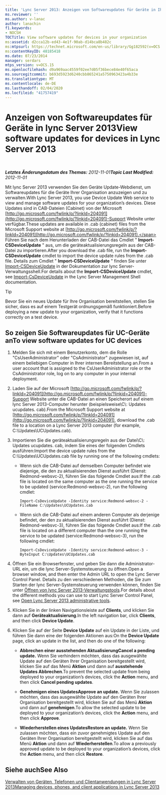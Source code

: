 ```yaml
---
title: 'Lync Server 2013: Anzeigen von Softwareupdates für Geräte in Ihrer Organisation'
ms.reviewer: ''
ms.author: v-lanac
author: lanachin
f1.keywords:
- NOCSH
TOCTitle: View software updates for devices in your organization
ms:assetid: d2cca12b-ed43-4e1f-90ab-d14bca8b482c
ms:mtpsurl: https://technet.microsoft.com/en-us/library/Gg182592(v=OCS.15)
ms:contentKeyID: 48185418
ms.date: 07/23/2014
manager: serdars
mtps_version: v=OCS.15
ms.openlocfilehash: d9a969aac4559f02ee7d05f36bece84e40f65aca
ms.sourcegitcommit: b693d5923d6240cbb865241a5750963423a4b33e
ms.translationtype: MT
ms.contentlocale: de-DE
ms.lasthandoff: 02/04/2020
ms.locfileid: "41757419"
---
```

<div data-xmlns="http://www.w3.org/1999/xhtml">

<div class="topic" data-xmlns="http://www.w3.org/1999/xhtml" data-msxsl="urn:schemas-microsoft-com:xslt" data-cs="http://msdn.microsoft.com/en-us/">

<div data-asp="http://msdn2.microsoft.com/asp">

# <a name="view-software-updates-for-devices-in-lync-server-2013"></a><span data-ttu-id="45fd1-102">Anzeigen von Softwareupdates für Geräte in lync Server 2013</span><span class="sxs-lookup"><span data-stu-id="45fd1-102">View software updates for devices in Lync Server 2013</span></span>

</div>

<div id="mainSection">

<div id="mainBody">

<span> </span>

<span data-ttu-id="45fd1-103">_**Letztes Änderungsdatum des Themas:** 2012-11-01_</span><span class="sxs-lookup"><span data-stu-id="45fd1-103">_**Topic Last Modified:** 2012-11-01_</span></span>

<span data-ttu-id="45fd1-104">Mit lync Server 2013 verwenden Sie den Geräte Update-Webdienst, um Softwareupdates für die Geräte Ihrer Organisation anzuzeigen und zu verwalten.</span><span class="sxs-lookup"><span data-stu-id="45fd1-104">With Lync Server 2013, you use Device Update Web service to view and manage software updates for your organization’s devices.</span></span> <span data-ttu-id="45fd1-105">Diese Updates sind in CAB-Dateien (Cabinet) von der Microsoft [http://go.microsoft.com/fwlink/p/?linkId=204091](http://go.microsoft.com/fwlink/p/?linkid=204091)-Support Website unter verfügbar.</span><span class="sxs-lookup"><span data-stu-id="45fd1-105">These updates are available in .cab (cabinet) files from the Microsoft Support website at [http://go.microsoft.com/fwlink/p/?linkId=204091](http://go.microsoft.com/fwlink/p/?linkid=204091).</span></span> <span data-ttu-id="45fd1-106">Führen Sie nach dem Herunterladen der CAB-Datei das Cmdlet " **Import-CSDeviceUpdate** " aus, um die geräteaktualisierungsregeln aus der CAB-Datei zu importieren.</span><span class="sxs-lookup"><span data-stu-id="45fd1-106">After you download the .cab file, run the **Import-CSDeviceUpdate** cmdlet to import the device update rules from the .cab file.</span></span> <span data-ttu-id="45fd1-107">Details zum Cmdlet " **Import-CSDeviceUpdate** " finden Sie unter [Import-CSDeviceUpdate](https://docs.microsoft.com/powershell/module/skype/Import-CsDeviceUpdate) in der Dokumentation zur lync Server-Verwaltungsshell.</span><span class="sxs-lookup"><span data-stu-id="45fd1-107">For details about the **Import-CSDeviceUpdate** cmdlet, see [Import-CsDeviceUpdate](https://docs.microsoft.com/powershell/module/skype/Import-CsDeviceUpdate) in the Lync Server Management Shell documentation.</span></span>

<div>


> [!TIP]  
> <span data-ttu-id="45fd1-108">Bevor Sie ein neues Update für Ihre Organisation bereitstellen, stellen Sie sicher, dass es auf einem Testgerät ordnungsgemäß funktioniert.</span><span class="sxs-lookup"><span data-stu-id="45fd1-108">Before deploying a new update to your organization, verify that it functions correctly on a test device.</span></span>



</div>

<div>

## <a name="to-view-software-updates-for-uc-devices"></a><span data-ttu-id="45fd1-109">So zeigen Sie Softwareupdates für UC-Geräte an</span><span class="sxs-lookup"><span data-stu-id="45fd1-109">To view software updates for UC devices</span></span>

1.  <span data-ttu-id="45fd1-110">Melden Sie sich mit einem Benutzerkonto, dem die Rolle "CsUserAdministrator" oder "CsAdministrator" zugewiesen ist, auf einem beliebigen Computer in Ihrer internen Bereitstellung an.</span><span class="sxs-lookup"><span data-stu-id="45fd1-110">From a user account that is assigned to the CsUserAdministrator role or the CsAdministrator role, log on to any computer in your internal deployment.</span></span>

2.  <span data-ttu-id="45fd1-111">Laden Sie auf der Microsoft [http://go.microsoft.com/fwlink/p/?linkId=204091](http://go.microsoft.com/fwlink/p/?linkid=204091)-Support Website unter die CAB-Datei an einen Speicherort auf einem lync Server 2013-Computer herunter (beispielsweise\\C\\: Updates ucupdates. cab).</span><span class="sxs-lookup"><span data-stu-id="45fd1-111">From the Microsoft Support website at [http://go.microsoft.com/fwlink/p/?linkId=204091](http://go.microsoft.com/fwlink/p/?linkid=204091), download the .cab file to a location on a Lync Server 2013 computer (for example, C:\\Updates\\UCUpdates.cab).</span></span>

3.  <span data-ttu-id="45fd1-112">Importieren Sie die geräteaktualisierungsregeln aus der Datei\\C\\: Updates ucupdates. cab, indem Sie eines der folgenden Cmdlets ausführen:</span><span class="sxs-lookup"><span data-stu-id="45fd1-112">Import the device update rules from the C:\\Updates\\UCUpdates.cab file by running one of the following cmdlets:</span></span>
    
      - <span data-ttu-id="45fd1-113">Wenn sich die CAB-Datei auf demselben Computer befindet wie diejenige, die den zu aktualisierenden Dienst ausführt (Dienst: Redmond-websvc-2), führen Sie das folgende Cmdlet aus:</span><span class="sxs-lookup"><span data-stu-id="45fd1-113">If the .cab file is located on the same computer as the one running the service to be updated (service:Redmond-websvc-2), run the following cmdlet:</span></span>
        
            Import-CsDeviceUpdate -Identity service:Redmond-websvc-2 -FileName C:\Updates\UCUpdates.cab
    
      - <span data-ttu-id="45fd1-114">Wenn sich die CAB-Datei auf einem anderen Computer als derjenige befindet, der den zu aktualisierenden Dienst ausführt (Dienst: Redmond-websvc-3), führen Sie das folgende Cmdlet aus:</span><span class="sxs-lookup"><span data-stu-id="45fd1-114">If the .cab file is located on a different computer than the one running the service to be updated (service:Redmond-websvc-3), run the following cmdlet:</span></span>
        
            Import-CsDeviceUpdate -Identity service:Redmond-websvc-3 -ByteInput C:\Updates\UCUpdates.cab

4.  <span data-ttu-id="45fd1-115">Öffnen Sie ein Browserfenster, und geben Sie dann die Administrator-URL ein, um die lync Server-Systemsteuerung zu öffnen.</span><span class="sxs-lookup"><span data-stu-id="45fd1-115">Open a browser window, and then enter the Admin URL to open the Lync Server Control Panel.</span></span> <span data-ttu-id="45fd1-116">Details zu den verschiedenen Methoden, die Sie zum Starten der lync Server-Systemsteuerung verwenden können, finden Sie unter [Öffnen von lync Server 2013-Verwaltungstools](lync-server-2013-open-lync-server-administrative-tools.md).</span><span class="sxs-lookup"><span data-stu-id="45fd1-116">For details about the different methods you can use to start Lync Server Control Panel, see [Open Lync Server 2013 administrative tools](lync-server-2013-open-lync-server-administrative-tools.md).</span></span>

5.  <span data-ttu-id="45fd1-117">Klicken Sie in der linken Navigationsleiste auf **Clients**, und klicken Sie dann auf **Geräteaktualisierung**.</span><span class="sxs-lookup"><span data-stu-id="45fd1-117">In the left navigation bar, click **Clients**, and then click **Device Update**.</span></span>

6.  <span data-ttu-id="45fd1-118">Klicken Sie auf der Seite **Device Update** auf ein Update in der Liste, und führen Sie dann eine der folgenden Aktionen aus:</span><span class="sxs-lookup"><span data-stu-id="45fd1-118">On the **Device Update** page, click an update in the list, and then do one of the following:</span></span>
    
      - <span data-ttu-id="45fd1-119">**Abbrechen einer ausstehenden Aktualisierung**</span><span class="sxs-lookup"><span data-stu-id="45fd1-119">**Cancel a pending update.**</span></span> <span data-ttu-id="45fd1-120">Wenn Sie verhindern möchten, dass das ausgewählte Update auf den Geräten Ihrer Organisation bereitgestellt wird, klicken Sie auf das Menü **Aktion** und dann auf **ausstehende Updates Abbrechen**.</span><span class="sxs-lookup"><span data-stu-id="45fd1-120">To prevent the selected update from being deployed to your organization’s devices, click the **Action** menu, and then click **Cancel pending updates**.</span></span>
    
      - <span data-ttu-id="45fd1-121">**Genehmigen eines Updates**</span><span class="sxs-lookup"><span data-stu-id="45fd1-121">**Approve an update.**</span></span> <span data-ttu-id="45fd1-122">Wenn Sie zulassen möchten, dass das ausgewählte Update auf den Geräten Ihrer Organisation bereitgestellt wird, klicken Sie auf das Menü **Aktion** und dann auf **genehmigen**.</span><span class="sxs-lookup"><span data-stu-id="45fd1-122">To allow the selected update to be deployed to your organization’s devices, click the **Action** menu, and then click **Approve**.</span></span>
    
      - <span data-ttu-id="45fd1-123">**Wiederherstellen eines Updates**</span><span class="sxs-lookup"><span data-stu-id="45fd1-123">**Restore an update.**</span></span> <span data-ttu-id="45fd1-124">Wenn Sie zulassen möchten, dass ein zuvor genehmigtes Update auf den Geräten Ihrer Organisation bereitgestellt wird, klicken Sie auf das Menü **Aktion** und dann auf **Wiederherstellen**.</span><span class="sxs-lookup"><span data-stu-id="45fd1-124">To allow a previously approved update to be deployed to your organization’s devices, click the **Action** menu, and then click **Restore**.</span></span>

</div>

<div>

## <a name="see-also"></a><span data-ttu-id="45fd1-125">Siehe auch</span><span class="sxs-lookup"><span data-stu-id="45fd1-125">See Also</span></span>


[<span data-ttu-id="45fd1-126">Verwalten von Geräten, Telefonen und Clientanwendungen in Lync Server 2013</span><span class="sxs-lookup"><span data-stu-id="45fd1-126">Managing devices, phones, and client applications in Lync Server 2013</span></span>](lync-server-2013-managing-devices-phones-and-client-applications.md)  
  

</div>

</div>

<span> </span>

</div>

</div>

</div>

